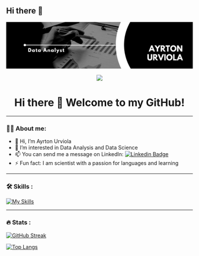 ## Hi there 👋

<div id="header" align="center">
  <img decoding="async" src="https://github.com/aurvantGitHub/aurvantGitHub/blob/main/GithubBanner.png" width="800"/>
</div>

<p align="center">
    <img src="https://komarev.com/ghpvc/?username=Bruno-Rodriguez" />
</p>

<h1 align="center">
  Hi there 👋 Welcome to my GitHub! 
</h1>

---

### :man_technologist: About me:
*  👋 Hi, I’m Ayrton Urviola
*  👀 I’m interested in Data Analysis and Data Science
*  📫 You can send me a message on LinkedIn: [![Linkedin Badge](https://img.shields.io/badge/-Ayrton-blue?style=flat&logo=Linkedin&logoColor=white)](https://www.linkedin.com/in/bruno-cesar-rodriguez/)
*  ⚡ Fun fact: I am scientist with a passion for languages and learning

---

### :hammer_and_wrench: Skills :

[![My Skills](https://skillicons.dev/icons?i=py,sqlite,mysql,anaconda,vscode,git,github,matlab)](https://skillicons.dev)

---

### 🔥 Stats :

[![GitHub Streak](http://github-readme-streak-stats.herokuapp.com?user=noelianav91&theme=dark&background=000000)](https://git.io/streak-stats)

[![Top Langs](https://github-readme-stats.vercel.app/api/top-langs/?username=aurvantGitHub&layout=compact&theme=vision-friendly-dark)](https://github.com/anuraghazra/github-readme-stats)


<!--
**Bruno-Rodriguez/Bruno-Rodriguez** is a ✨ _special_ ✨ repository because its `README.md` (this file) appears on your GitHub profile.

Here are some ideas to get you started:

- 🔭 I’m currently working on ...
- 🌱 I’m currently learning ...
- 👯 I’m looking to collaborate on ...
- 🤔 I’m looking for help with ...
- 💬 Ask me about ...
- 📫 How to reach me: ...
- 😄 Pronouns: ...
- ⚡ Fun fact: ...
-->
